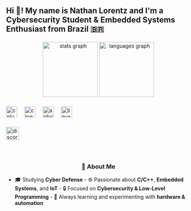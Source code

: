 <h2 align="left">Hi 👋! My name is Nathan Lorentz and I'm a Cybersecurity Student & Embedded Systems Enthusiast from Brazil 🇧🇷</h2>

###

<div align="center">
  <img src="https://github-readme-stats.vercel.app/api?username=lorentz1&hide_title=false&hide_rank=false&show_icons=true&include_all_commits=true&count_private=true&disable_animations=false&theme=dracula&locale=en&hide_border=false" height="150" alt="stats graph"  />
  <img src="https://github-readme-stats.vercel.app/api/top-langs?username=lorentz1&locale=en&hide_title=false&layout=compact&card_width=320&langs_count=5&theme=dracula&hide_border=false" height="150" alt="languages graph"  />
</div>

###

<div align="left">
  <img src="https://cdn.jsdelivr.net/gh/devicons/devicon/icons/cplusplus/cplusplus-original.svg" height="30" alt="cplusplus logo"  />
  <img width="12" />
  <img src="https://cdn.jsdelivr.net/gh/devicons/devicon/icons/c/c-original.svg" height="30" alt="c logo"  />
  <img width="12" />
  <img src="https://cdn.jsdelivr.net/gh/devicons/devicon/icons/arduino/arduino-original.svg" height="30" alt="arduino logo"  />
  <img width="12" />
  <img src="https://cdn.jsdelivr.net/gh/devicons/devicon/icons/linux/linux-original.svg" height="30" alt="linux logo"  />
</div>

###

<div align="left">
  <a href="https://discordapp.com/users/antaresz7" target="_blank">
    <img src="https://img.shields.io/static/v1?message=antaresz7&logo=discord&label=&color=7289DA&logoColor=white&labelColor=&style=for-the-badge" height="35" alt="discord logo"  />
  </a>
</div>

###

<br clear="both">

<h3 align="center">🎯 About Me</h3>

- 🎓 Studying **Cyber Defense** - ⚙️ Passionate about **C/C++**, **Embedded Systems**, and **IoT** - 🔒 Focused on **Cybersecurity & Low-Level Programming** - 🧠 Always learning and experimenting with **hardware & automation**
